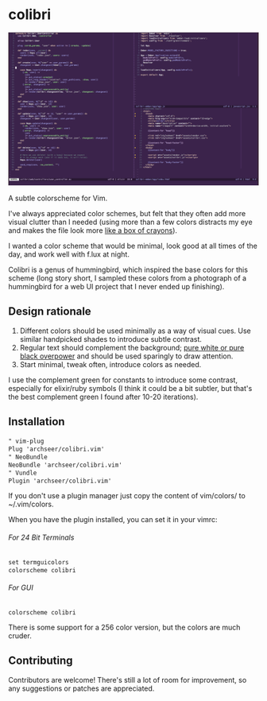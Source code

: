 # colibri

![Screenshot](screenshot.png)

A subtle colorscheme for Vim.

I've always appreciated color schemes, but felt that they often
add more visual clutter than I needed (using more than a few colors distracts my
eye and makes the file look more [like a box of crayons](http://www.linusakesson.net/programming/syntaxhighlighting/syntax2.png)).

I wanted a color scheme that would be minimal, look good at all times of the
day, and work well with f.lux at night.

Colibri is a genus of hummingbird, which inspired the base colors for this
scheme (long story short, I sampled these colors from a photograph of
a hummingbird for a web UI project that I never ended up finishing).

## Design rationale

1. Different colors should be used minimally as a way of visual cues. Use
   similar handpicked shades to introduce subtle contrast.
2. Regular text should complement the background; [pure white or pure black
   overpower](https://ianstormtaylor.com/design-tip-never-use-black/) and should
   be used sparingly to draw attention.
3. Start minimal, tweak often, introduce colors as needed.

I use the complement green for constants to introduce some contrast, especially
for elixir/ruby symbols (I think it could be a bit subtler, but that's the best
complement green I found after 10-20 iterations).

## Installation

```vim
" vim-plug
Plug 'archseer/colibri.vim'
" NeoBundle
NeoBundle 'archseer/colibri.vim'
" Vundle
Plugin 'archseer/colibri.vim'
```

If you don't use a plugin manager just copy the content of vim/colors/ to ~/.vim/colors.

When you have the plugin installed, you can set it in your vimrc:

###### For 24 Bit Terminals
```VimL
set termguicolors
colorscheme colibri
```

###### For GUI
```VimL
colorscheme colibri
```

There is some support for a 256 color version, but the colors are much cruder.

## Contributing

Contributors are welcome! There's still a lot of room for improvement, so any
suggestions or patches are appreciated.
